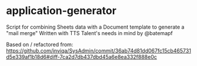 # application-generator
Script for combining Sheets data with a Document template to generate a "mail merge"
Written with TTS Talent's needs in mind by @batemapf

Based on / refactored from: 
https://github.com/inviqa/SysAdmin/commit/36ab74d81dd067fc15cb465731d5e339af1b18d6#diff-7ca2d7db437dbd45a6e8ea332f888e0c
